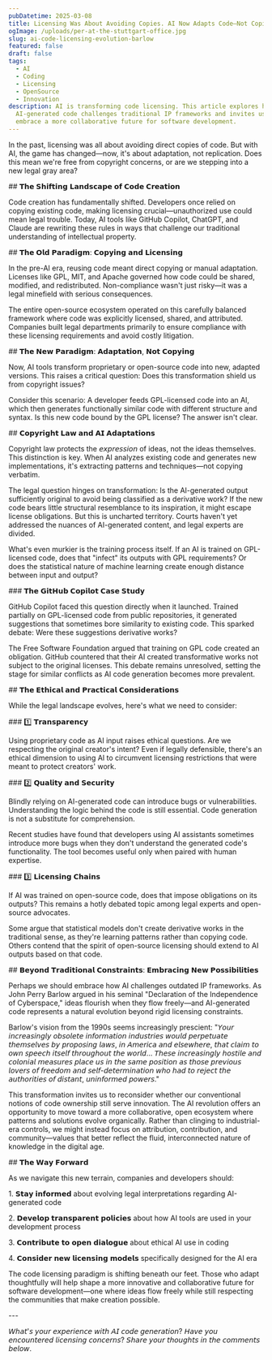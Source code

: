 ```yaml
---
pubDatetime: 2025-03-08
title: Licensing Was About Avoiding Copies. AI Now Adapts Code—Not Copies.
ogImage: /uploads/per-at-the-stuttgart-office.jpg
slug: ai-code-licensing-evolution-barlow
featured: false
draft: false
tags:
  - AI
  - Coding
  - Licensing
  - OpenSource
  - Innovation
description: AI is transforming code licensing. This article explores how
  AI-generated code challenges traditional IP frameworks and invites us to
  embrace a more collaborative future for software development.
---
```

In the past, licensing was all about avoiding direct copies of code. But with AI, the game has changed—now, it's about adaptation, not replication. Does this mean we're free from copyright concerns, or are we stepping into a new legal gray area?

\## 𝗧𝗵𝗲 𝗦𝗵𝗶𝗳𝘁𝗶𝗻𝗴 𝗟𝗮𝗻𝗱𝘀𝗰𝗮𝗽𝗲 𝗼𝗳 𝗖𝗼𝗱𝗲 𝗖𝗿𝗲𝗮𝘁𝗶𝗼𝗻

Code creation has fundamentally shifted. Developers once relied on copying existing code, making licensing crucial—unauthorized use could mean legal trouble. Today, AI tools like GitHub Copilot, ChatGPT, and Claude are rewriting these rules in ways that challenge our traditional understanding of intellectual property.

\## 𝗧𝗵𝗲 𝗢𝗹𝗱 𝗣𝗮𝗿𝗮𝗱𝗶𝗴𝗺: 𝗖𝗼𝗽𝘆𝗶𝗻𝗴 𝗮𝗻𝗱 𝗟𝗶𝗰𝗲𝗻𝘀𝗶𝗻𝗴

In the pre-AI era, reusing code meant direct copying or manual adaptation. Licenses like GPL, MIT, and Apache governed how code could be shared, modified, and redistributed. Non-compliance wasn't just risky—it was a legal minefield with serious consequences.

The entire open-source ecosystem operated on this carefully balanced framework where code was explicitly licensed, shared, and attributed. Companies built legal departments primarily to ensure compliance with these licensing requirements and avoid costly litigation.

\## 𝗧𝗵𝗲 𝗡𝗲𝘄 𝗣𝗮𝗿𝗮𝗱𝗶𝗴𝗺: 𝗔𝗱𝗮𝗽𝘁𝗮𝘁𝗶𝗼𝗻, 𝗡𝗼𝘁 𝗖𝗼𝗽𝘆𝗶𝗻𝗴

Now, AI tools transform proprietary or open-source code into new, adapted versions. This raises a critical question: Does this transformation shield us from copyright issues?

Consider this scenario: A developer feeds GPL-licensed code into an AI, which then generates functionally similar code with different structure and syntax. Is this new code bound by the GPL license? The answer isn't clear.

\## 𝗖𝗼𝗽𝘆𝗿𝗶𝗴𝗵𝘁 𝗟𝗮𝘄 𝗮𝗻𝗱 𝗔𝗜 𝗔𝗱𝗮𝗽𝘁𝗮𝘁𝗶𝗼𝗻𝘀

Copyright law protects the 𝘦𝘹𝘱𝘳𝘦𝘴𝘴𝘪𝘰𝘯 of ideas, not the ideas themselves. This distinction is key. When AI analyzes existing code and generates new implementations, it's extracting patterns and techniques—not copying verbatim.

The legal question hinges on transformation: Is the AI-generated output sufficiently original to avoid being classified as a derivative work? If the new code bears little structural resemblance to its inspiration, it might escape license obligations. But this is uncharted territory. Courts haven't yet addressed the nuances of AI-generated content, and legal experts are divided.

What's even murkier is the training process itself. If an AI is trained on GPL-licensed code, does that "infect" its outputs with GPL requirements? Or does the statistical nature of machine learning create enough distance between input and output?

\### 𝗧𝗵𝗲 𝗚𝗶𝘁𝗛𝘂𝗯 𝗖𝗼𝗽𝗶𝗹𝗼𝘁 𝗖𝗮𝘀𝗲 𝗦𝘁𝘂𝗱𝘆

GitHub Copilot faced this question directly when it launched. Trained partially on GPL-licensed code from public repositories, it generated suggestions that sometimes bore similarity to existing code. This sparked debate: Were these suggestions derivative works?

The Free Software Foundation argued that training on GPL code created an obligation. GitHub countered that their AI created transformative works not subject to the original licenses. This debate remains unresolved, setting the stage for similar conflicts as AI code generation becomes more prevalent.

\## 𝗧𝗵𝗲 𝗘𝘁𝗵𝗶𝗰𝗮𝗹 𝗮𝗻𝗱 𝗣𝗿𝗮𝗰𝘁𝗶𝗰𝗮𝗹 𝗖𝗼𝗻𝘀𝗶𝗱𝗲𝗿𝗮𝘁𝗶𝗼𝗻𝘀

While the legal landscape evolves, here's what we need to consider:

\### 1️⃣ 𝗧𝗿𝗮𝗻𝘀𝗽𝗮𝗿𝗲𝗻𝗰𝘆

Using proprietary code as AI input raises ethical questions. Are we respecting the original creator's intent? Even if legally defensible, there's an ethical dimension to using AI to circumvent licensing restrictions that were meant to protect creators' work.

\### 2️⃣ 𝗤𝘂𝗮𝗹𝗶𝘁𝘆 𝗮𝗻𝗱 𝗦𝗲𝗰𝘂𝗿𝗶𝘁𝘆

Blindly relying on AI-generated code can introduce bugs or vulnerabilities. Understanding the logic behind the code is still essential. Code generation is not a substitute for comprehension.

Recent studies have found that developers using AI assistants sometimes introduce more bugs when they don't understand the generated code's functionality. The tool becomes useful only when paired with human expertise.

\### 3️⃣ 𝗟𝗶𝗰𝗲𝗻𝘀𝗶𝗻𝗴 𝗖𝗵𝗮𝗶𝗻𝘀

If AI was trained on open-source code, does that impose obligations on its outputs? This remains a hotly debated topic among legal experts and open-source advocates.

Some argue that statistical models don't create derivative works in the traditional sense, as they're learning patterns rather than copying code. Others contend that the spirit of open-source licensing should extend to AI outputs based on that code.

\## 𝗕𝗲𝘆𝗼𝗻𝗱 𝗧𝗿𝗮𝗱𝗶𝘁𝗶𝗼𝗻𝗮𝗹 𝗖𝗼𝗻𝘀𝘁𝗿𝗮𝗶𝗻𝘁𝘀: 𝗘𝗺𝗯𝗿𝗮𝗰𝗶𝗻𝗴 𝗡𝗲𝘄 𝗣𝗼𝘀𝘀𝗶𝗯𝗶𝗹𝗶𝘁𝗶𝗲𝘀

Perhaps we should embrace how AI challenges outdated IP frameworks. As John Perry Barlow argued in his seminal "Declaration of the Independence of Cyberspace," ideas flourish when they flow freely—and AI-generated code represents a natural evolution beyond rigid licensing constraints.

Barlow's vision from the 1990s seems increasingly prescient: "𝘠𝘰𝘶𝘳 𝘪𝘯𝘤𝘳𝘦𝘢𝘴𝘪𝘯𝘨𝘭𝘺 𝘰𝘣𝘴𝘰𝘭𝘦𝘵𝘦 𝘪𝘯𝘧𝘰𝘳𝘮𝘢𝘵𝘪𝘰𝘯 𝘪𝘯𝘥𝘶𝘴𝘵𝘳𝘪𝘦𝘴 𝘸𝘰𝘶𝘭𝘥 𝘱𝘦𝘳𝘱𝘦𝘵𝘶𝘢𝘵𝘦 𝘵𝘩𝘦𝘮𝘴𝘦𝘭𝘷𝘦𝘴 𝘣𝘺 𝘱𝘳𝘰𝘱𝘰𝘴𝘪𝘯𝘨 𝘭𝘢𝘸𝘴, 𝘪𝘯 𝘈𝘮𝘦𝘳𝘪𝘤𝘢 𝘢𝘯𝘥 𝘦𝘭𝘴𝘦𝘸𝘩𝘦𝘳𝘦, 𝘵𝘩𝘢𝘵 𝘤𝘭𝘢𝘪𝘮 𝘵𝘰 𝘰𝘸𝘯 𝘴𝘱𝘦𝘦𝘤𝘩 𝘪𝘵𝘴𝘦𝘭𝘧 𝘵𝘩𝘳𝘰𝘶𝘨𝘩𝘰𝘶𝘵 𝘵𝘩𝘦 𝘸𝘰𝘳𝘭𝘥... 𝘛𝘩𝘦𝘴𝘦 𝘪𝘯𝘤𝘳𝘦𝘢𝘴𝘪𝘯𝘨𝘭𝘺 𝘩𝘰𝘴𝘵𝘪𝘭𝘦 𝘢𝘯𝘥 𝘤𝘰𝘭𝘰𝘯𝘪𝘢𝘭 𝘮𝘦𝘢𝘴𝘶𝘳𝘦𝘴 𝘱𝘭𝘢𝘤𝘦 𝘶𝘴 𝘪𝘯 𝘵𝘩𝘦 𝘴𝘢𝘮𝘦 𝘱𝘰𝘴𝘪𝘵𝘪𝘰𝘯 𝘢𝘴 𝘵𝘩𝘰𝘴𝘦 𝘱𝘳𝘦𝘷𝘪𝘰𝘶𝘴 𝘭𝘰𝘷𝘦𝘳𝘴 𝘰𝘧 𝘧𝘳𝘦𝘦𝘥𝘰𝘮 𝘢𝘯𝘥 𝘴𝘦𝘭𝘧-𝘥𝘦𝘵𝘦𝘳𝘮𝘪𝘯𝘢𝘵𝘪𝘰𝘯 𝘸𝘩𝘰 𝘩𝘢𝘥 𝘵𝘰 𝘳𝘦𝘫𝘦𝘤𝘵 𝘵𝘩𝘦 𝘢𝘶𝘵𝘩𝘰𝘳𝘪𝘵𝘪𝘦𝘴 𝘰𝘧 𝘥𝘪𝘴𝘵𝘢𝘯𝘵, 𝘶𝘯𝘪𝘯𝘧𝘰𝘳𝘮𝘦𝘥 𝘱𝘰𝘸𝘦𝘳𝘴."

This transformation invites us to reconsider whether our conventional notions of code ownership still serve innovation. The AI revolution offers an opportunity to move toward a more collaborative, open ecosystem where patterns and solutions evolve organically. Rather than clinging to industrial-era controls, we might instead focus on attribution, contribution, and community—values that better reflect the fluid, interconnected nature of knowledge in the digital age.

\## 𝗧𝗵𝗲 𝗪𝗮𝘆 𝗙𝗼𝗿𝘄𝗮𝗿𝗱

As we navigate this new terrain, companies and developers should:

1\. 𝗦𝘁𝗮𝘆 𝗶𝗻𝗳𝗼𝗿𝗺𝗲𝗱 about evolving legal interpretations regarding AI-generated code

2\. 𝗗𝗲𝘃𝗲𝗹𝗼𝗽 𝘁𝗿𝗮𝗻𝘀𝗽𝗮𝗿𝗲𝗻𝘁 𝗽𝗼𝗹𝗶𝗰𝗶𝗲𝘀 about how AI tools are used in your development process

3\. 𝗖𝗼𝗻𝘁𝗿𝗶𝗯𝘂𝘁𝗲 𝘁𝗼 𝗼𝗽𝗲𝗻 𝗱𝗶𝗮𝗹𝗼𝗴𝘂𝗲 about ethical AI use in coding

4\. 𝗖𝗼𝗻𝘀𝗶𝗱𝗲𝗿 𝗻𝗲𝘄 𝗹𝗶𝗰𝗲𝗻𝘀𝗶𝗻𝗴 𝗺𝗼𝗱𝗲𝗹𝘀 specifically designed for the AI era

The code licensing paradigm is shifting beneath our feet. Those who adapt thoughtfully will help shape a more innovative and collaborative future for software development—one where ideas flow freely while still respecting the communities that make creation possible.

\---

𝘞𝘩𝘢𝘵'𝘴 𝘺𝘰𝘶𝘳 𝘦𝘹𝘱𝘦𝘳𝘪𝘦𝘯𝘤𝘦 𝘸𝘪𝘵𝘩 𝘈𝘐 𝘤𝘰𝘥𝘦 𝘨𝘦𝘯𝘦𝘳𝘢𝘵𝘪𝘰𝘯? 𝘏𝘢𝘷𝘦 𝘺𝘰𝘶 𝘦𝘯𝘤𝘰𝘶𝘯𝘵𝘦𝘳𝘦𝘥 𝘭𝘪𝘤𝘦𝘯𝘴𝘪𝘯𝘨 𝘤𝘰𝘯𝘤𝘦𝘳𝘯𝘴? 𝘚𝘩𝘢𝘳𝘦 𝘺𝘰𝘶𝘳 𝘵𝘩𝘰𝘶𝘨𝘩𝘵𝘴 𝘪𝘯 𝘵𝘩𝘦 𝘤𝘰𝘮𝘮𝘦𝘯𝘵𝘴 𝘣𝘦𝘭𝘰𝘸.
